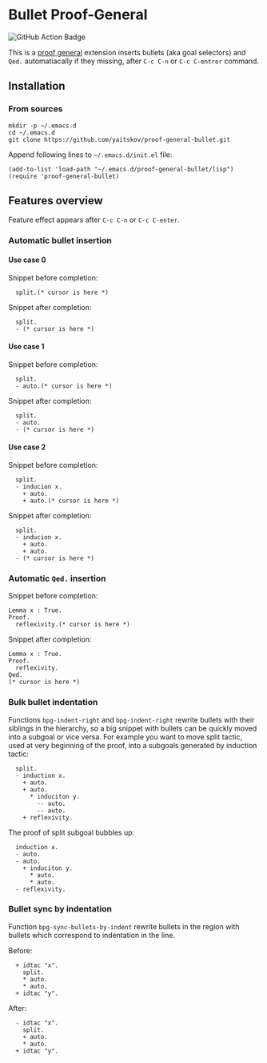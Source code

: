 # Bullet Proof-General

![GitHub Action Badge](https://github.com/cachix/install-nix-action/workflows/install-nix-action%20test/badge.svg)

This is a [proof general](https://github.com/ProofGeneral) extension
inserts bullets  (aka goal selectors) and `Qed.` automatiacally if they missing,
after `C-c C-n` or `C-c C-entrer` command.

## Installation

### From sources

``` shell
mkdir -p ~/.emacs.d
cd ~/.emacs.d
git clone https://github.com/yaitskov/proof-general-bullet.git
```

Append following lines to `~/.emacs.d/init.el` file:

``` emacs-lisp
(add-to-list 'load-path "~/.emacs.d/proof-general-bullet/lisp")
(require 'proof-general-bullet)
```

## Features overview

Feature effect appears after `C-c C-n` or `C-c C-enter`.

### Automatic bullet insertion

#### Use case 0
Snippet before completion:
``` coq
  split.(* cursor is here *)
```

Snippet after completion:
``` coq
  split.
  - (* cursor is here *)
```

#### Use case 1
Snippet before completion:
``` coq
  split.
  - auto.(* cursor is here *)
```

Snippet after completion:
``` coq
  split.
  - auto.
  - (* cursor is here *)
```

#### Use case 2
Snippet before completion:
``` coq
  split.
  - inducion x.
    + auto.
    + auto.(* cursor is here *)
```

Snippet after completion:
``` coq
  split.
  - inducion x.
    + auto.
    + auto.
  - (* cursor is here *)
```

### Automatic `Qed.` insertion

Snippet before completion:
``` coq
Lemma x : True.
Proof.
  reflexivity.(* cursor is here *)
```

Snippet after completion:
``` coq
Lemma x : True.
Proof.
  reflexivity.
Qed.
(* cursor is here *)
```

### Bulk bullet indentation

Functions `bpg-indent-right` and `bpg-indent-right` rewrite bullets
with their siblings in the hierarchy, so a big snippet with bullets
can be quickly moved into a subgoal or vice versa.  For example you
want to move split tactic, used at very beginning of the proof, into a
subgoals generated by induction tactic:

```coq
  split.
  - induction x.
    + auto.
    + auto.
      * induciton y.
        -- auto.
        -- auto.
    + reflexivity.
```

The proof of split subgoal bubbles up:
```coq
  induction x.
  - auto.
  - auto.
    + induciton y.
      * auto.
      * auto.
  - reflexivity.
```

### Bullet sync by indentation

Function `bpg-sync-bullets-by-indent` rewrite bullets in the region
with bullets which correspond to indentation in the line.

Before:
```coq
  + idtac "x".
    split.
    * auto.
    * auto.
  + idtac "y".
```

After:
```coq
  - idtac "x".
    split.
    + auto.
    * auto.
  + idtac "y".
```
